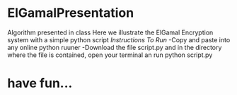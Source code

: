# ElGamalPresentation
Algorithm presented in class
Here we illustrate the ElGamal Encryption system with a simple python script
_Instructions To Run_
-Copy and paste into any online python ruuner
-Download the file script.py and in the directory where the file is contained, open your terminal an run python script.py

# have fun...
